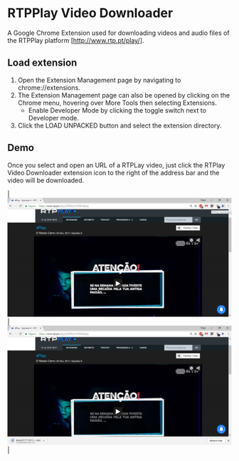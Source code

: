 # RTPPlay Video Downloader
A Google Chrome Extension used for downloading videos and audio files of the RTPPlay platform [http://www.rtp.pt/play/].

## Load extension

1. Open the Extension Management page by navigating to chrome://extensions.
2. The Extension Management page can also be opened by clicking on the Chrome menu, hovering over More Tools then selecting Extensions.
    * Enable Developer Mode by clicking the toggle switch next to Developer mode.
3. Click the LOAD UNPACKED button and select the extension directory.

## Demo
Once you select and open an URL of a RTPLay video, just click the RTPlay Video Downloader extension icon to the right of the address bar and the video will be downloaded.

|![](demo/rtpplay-demo-1.png)   |  ![](demo/rtpplay-demo-2.png) |

